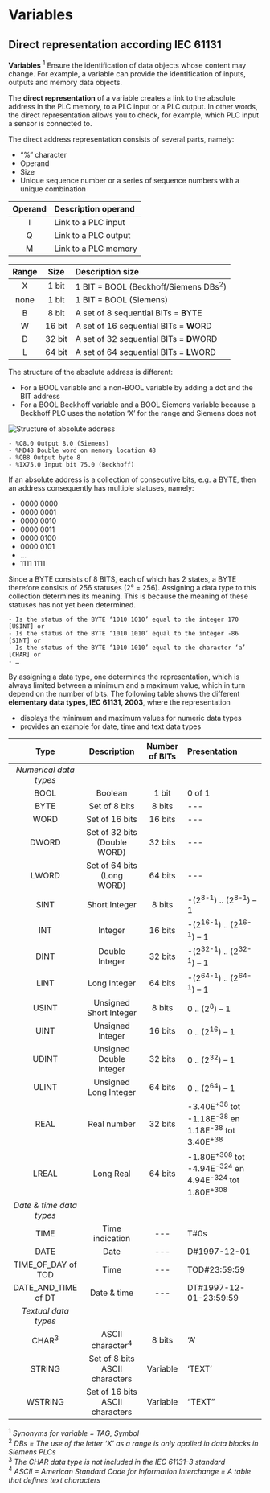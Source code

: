 # Variables
## Direct representation according IEC 61131

**Variables** <sup>1</sup> Ensure the identification of data objects whose content may change. For example, a variable can provide the identification of inputs, outputs and memory data objects.

The **direct representation** of a variable creates a link to the absolute address in the PLC memory, to a PLC input or a PLC output. In other words, the direct representation allows you to check, for example, which PLC input a sensor
is connected to.

The direct address representation consists of several parts, namely:

- “%” character
- Operand
- Size
- Unique sequence number or a series of sequence numbers with a unique  combination

| Operand | Description operand  |
|:-------:|:---------------------|
| I       | Link to a PLC input  |
| Q       | Link to a PLC output |
| M       | Link to a PLC memory |

| Range | Size | Description size                          |
|:-----:|:------:|:----------------------------------------|
| X     | 1 bit  | 1 BIT = BOOL (Beckhoff/Siemens DBs<sup>2</sup>) |
| none  | 1 bit  | 1 BIT = BOOL (Siemens)                  |
| B     | 8 bit  | A set of 8 sequential BITs = **B**YTE   |
| W     | 16 bit | A set of 16 sequential BITs = **W**ORD  |
| D     | 32 bit | A set of 32 sequential BITs = **D**WORD |
| L     | 64 bit | A set of 64 sequential BITs = **L**WORD |

The structure of the absolute address is different:
- For a BOOL variable and a non-BOOL variable by adding a dot and the BIT address
- For a BOOL Beckhoff variable and a BOOL Siemens variable because a Beckhoff PLC uses the notation ‘X’ for the range and Siemens does not

![Structure of absolute address](/images/direct_address.png "Structure of absolute address")

```Examples
- %Q8.0 Output 8.0 (Siemens)
- %MD48 Double word on memory location 48
- %QB8 Output byte 8
- %IX75.0 Input bit 75.0 (Beckhoff)
```

If an absolute address is a collection of consecutive bits, e.g. a BYTE, then an
address consequently has multiple statuses, namely:

- 0000 0000
- 0000 0001
- 0000 0010
- 0000 0011
- 0000 0100
- 0000 0101
- …
- 1111 1111

Since a BYTE consists of 8 BITS, each of which has 2 states, a BYTE therefore consists of 256 statuses (2⁸ = 256). Assigning a data type to this collection determines its meaning. This is because the meaning of these statuses has not
yet been determined.

```Examples
- Is the status of the BYTE ‘1010 1010’ equal to the integer 170 [USINT] or
- Is the status of the BYTE ‘1010 1010’ equal to the integer -86 [SINT] or
- Is the status of the BYTE ‘1010 1010’ equal to the character ‘a’ [CHAR] or
- …
```

By assigning a data type, one determines the representation, which is always limited between a minimum and a maximum value, which in turn depend on the number of bits.
The following table shows the different **elementary data types, IEC 61131, 2003**, where the representation

- displays the minimum and maximum values for numeric data types
- provides an example for date, time and text data types

| Type      | Description                 | Number of BITs | Presentation       |
|:---------:|:---------------------------:|:--------------:|:-------------------|
| *Numerical data types*|                 |         |        |
| BOOL      | Boolean                     | 1 bit   | 0 of 1 |
| BYTE      | Set of 8 bits               | 8 bits  | ---    |
| WORD      | Set of 16 bits              | 16 bits | ---    |
| DWORD     | Set of 32 bits (Double WORD)| 32 bits | ---    |
| LWORD     | Set of 64 bits (Long WORD)  | 64 bits | ---    |
| SINT      | Short Integer               | 8 bits  | -(2<sup>8-1</sup>) .. (2<sup>8-1</sup>) – 1          |
| INT       | Integer                     | 16 bits | -(2<sup>16-1</sup>) .. (2<sup>16-1</sup>) – 1        |
| DINT      | Double Integer              | 32 bits | -(2<sup>32-1</sup>) .. (2<sup>32-1</sup>) – 1        |
| LINT      | Long Integer                | 64 bits | -(2<sup>64-1</sup>) .. (2<sup>64-1</sup>) – 1        |
| USINT     | Unsigned Short Integer      | 8 bits  | 0 .. (2<sup>8</sup>) – 1                             |
| UINT      | Unsigned Integer            | 16 bits | 0 .. (2<sup>16</sup>) – 1                            |
| UDINT     | Unsigned Double Integer     | 32 bits | 0 .. (2<sup>32</sup>) – 1                            |
| ULINT     | Unsigned Long Integer       | 64 bits | 0 .. (2<sup>64</sup>) – 1                            |
| REAL      | Real number                 | 32 bits | -3.40E<sup>+38</sup> tot -1.18E<sup>-38</sup> en 1.18E<sup>-38</sup> tot 3.40E<sup>+38</sup> |
| LREAL     | Long Real                   | 64 bits | -1.80E<sup>+308</sup> tot -4.94E<sup>-324</sup> en 4.94E<sup>-324</sup> tot 1.80E<sup>+308</sup> |
| *Date & time data types* |              |         |                                                      |
| TIME      | Time indication             | ---     | T\#0s                                                |
| DATE      | Date                        | ---     | D\#1997-12-01                                        |
| TIME_OF_DAY of TOD  | Time              | ---     | TOD\#23:59:59                                        |
| DATE_AND_TIME of DT | Date & time       | ---     | DT\#1997-12-01-23:59:59                              |
| *Textual data types*|                   |         |                                                      |
| CHAR<sup>3</sup>    | ASCII character<sup>4</sup> | 8 bits  | ‘A’                                        |
| STRING    | Set of 8 bits ASCII characters  | Variable | ‘TEXT’                                         |
| WSTRING   | Set of 16 bits ASCII characters | Variable | “TEXT”                                         |



<sup>1</sup> *Synonyms for variable = TAG, Symbol* <br>
<sup>2</sup> *DBs = The use of the letter ‘X’ as a range is only applied in data blocks in Siemens PLCs* <br>
<sup>3</sup> *The CHAR data type is not included in the IEC 61131-3 standard* <br>
<sup>4</sup> *ASCII = American Standard Code for Information Interchange = A table that defines text characters* 